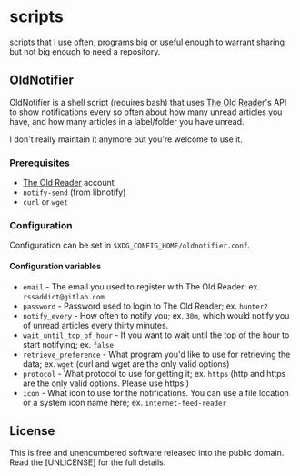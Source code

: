 # scripts

scripts that I use often, programs big or useful enough to warrant sharing but not big enough to
need a repository.

## OldNotifier

OldNotifier is a shell script (requires bash) that uses [The Old Reader](theoldreader.com)'s API to
show notifications every so often about how many unread articles you have, and how many articles in
a label/folder you have unread.

I don't really maintain it anymore but you're welcome to use it.

### Prerequisites

- [The Old Reader](theoldreader.com) account
- `notify-send` (from libnotify)
- `curl` or `wget`

### Configuration

Configuration can be set in `$XDG_CONFIG_HOME/oldnotifier.conf`.

#### Configuration variables

- `email` - The email you used to register with The Old Reader; ex. `rssaddict@gitlab.com`
- `password` - Password used to login to The Old Reader; ex. `hunter2`
- `notify_every` - How often to notify you; ex. `30m`, which would notify you of unread articles
every thirty minutes.
- `wait_until_top_of_hour` - If you want to wait until the top of the hour to start notifying; ex.
`false`
- `retrieve_preference` - What program you'd like to use for retrieving the data; ex. `wget` (curl
and wget are the only valid options)
- `protocol` - What protocol to use for getting it; ex. `https` (http and https are the only valid
options. Please use https.)
- `icon` - What icon to use for the notifications. You can use a file location or a system icon
name here; ex. `internet-feed-reader`

## License

This is free and unencumbered software released into the public domain. Read the [UNLICENSE] for
the full details.
